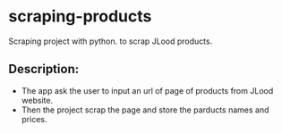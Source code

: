 # scraping-products
Scraping project with python. to scrap JLood products.

## Description:
- The app ask the user to input an url of page of products from JLood website.
- Then the project scrap the page and store the parducts names and prices.


